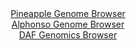 <div id="Pineapple_Genome_Browser" align="center">
  <a href="https://igv.org/app/?sessionURL=blob:zZJfb5swFMW_i6VWm0QAQ4CAVE00bRqS_lmb0iStKuSAAW9gM9uBJlG..7xq015WqXnYNMkP9tW17znHvx1oMReEURAAS4eODiHQgChZN0N1U.FrVGMBghxVAmuA4xxzTFMMgh3IkZAovrtUN0spGxEYBpFNr0a0YLqwdVSjLaOoE3rKamPIqgqtGEeScWGcctQygxRtr8Mr1DS6mm3rjpEhiQxUNSWjghkNpkXSqfeSX6WkwJTVOKnXlSSvAhKlR2nM9Bx9CuezME2xEFO8ibKTcBqFD_Z5_HjhDh_jm_E8dufHM1JQJNccn3wpebG0uhHqj0fX1WC9NLfb1lvQDqZH9tnx.UtDOBYn0IMD27GhbalgCM3wy__kWS1yoO8La3FVRHR0G9uLM7MblPhhWX_2Ju2RdXr7R.c22GugYulakQDSknsBNDXbdDXHcns_tnCgmaav8uGMgODpWQOSo_Sran_aAblpFC9A4G_rV3Q0wHiGOQh6vml60Pctp._1Td.He20H1rz6e.GO4jvfM63QstwkJ5VUMGeJoI3QEaV6m.Z6sT0wTSgmd9MtnA6z8QZdTZyyH0fxTdQORfRGlhpQo18_UBl9j6J_wt17hOhydShs.LYaV6f33N0u4zr0Zwv3vutWRXRxGb4Zz2HR5IzXSKp.VVHHn7S1iBNEpSq0RJAVqYjczFWKrAMBtGwFLUhZxRSFgBerD6ZmatAxP_6G094_778D">Pineapple Genome Browser</a>
</div>
<div id="Alphonso_Genome_Browser" align="center">
  <a href="https://igv.org/app/?sessionURL=blob:zZJfa9swFMW_i6BlA8WW7NipDWWkbdyG_kmTLAm0FCPbsqPGllxJsZuEfPdqZWMvHTQPGwM9SJcr3XOOfjvQUKmY4CAEjoU9C2MAgVqKdkqquqR3pKIKhDkpFYVA0pxKylMKwh3IidJkNrkxN5da1yq0babrTkV4ISzlWqQiW8FJq6xUVPa5KEuSCEm0kMo.k6QRNiuaTksTUteWme1anp0RTWxS1kvBlbBryou4Ne_Fv0pxQbmoaFytS83eBcRGj9GYWTn51l9M.2lKlbqmm2F22r8e9ufuYPZw6Z8_zEZXi5m_OJ6yghO9lvS0kInsXvLhdYTT1ejZH9TZ9i4af3fS4si9OB681kxSdYp7.MT1XIwcEwzjGX39nzybxQ70Pcxe2PS.eh7N86u2uT9yztQguc2OnAjxye3wQ.8u2ENQinRtWADpUvZCjKCLfOg5fufHFp9AhAKTkBQMhI9PEGhJ0pVpf9wBvakNMUDRl_U7PBAImVEJwk6AUA8HgeN1e10UBHgPd2Aty78XbzSbBD3k9B3Hj3NWaoNzFiteK4twbjVpbhXbA_OcjKoFnm5wG2wXg5suayN5sc5e0Pg2_UOWEJjR719ojH5G0T8h7zNCLJ0cittzO3.4vKPua8RXfhm51OmOL5Car7zxh_F0jdnDosmFrIg2_aZijj9pa4hkhGtTaJhiCSuZ3ixMiqIFIXbMIAhSUQpDIZBF8gVBBLGHvv6G090_7d8A">Alphonso Genome Browser</a>
</div>


<div id="DAF_Genomics_Browser" align="center">
  <a href="https://igv.org/app/?sessionURL=blob:tZFrS9xAFIb_y4B.ynVyM4GlRLvarbaKS1y7IssxOdmMTWbizKSrXfa_O6SWQouUgoW5n8t75jxb8g2lYoKTjFDHjxzfJxZRjdjMoetb_AwdKpLV0Cq0iMQaJfISSbYlNSgNxeWZiWy07lXmuhXU9hq56FipHBU40NtKDLpB42pTBzr4LjhslFOKzjhrcKHtG8GVcKEsUSnbc3vk69UGzPLTthpT4qobWs1G1ZUpwhRWOTWYahmv8PEvhfwHZTPYu3wxz8f4U3yaVZP8dJZfBdNieRIfLYvzD4siXuzP2ZqDHiROqPy4R49lfbaMi.svwK_Mdl6geTu5uI68veD9_vSxZxLVxE_8gyCiaRKSnUVaUQ4GAykb6Wd.aCX0wKJhaL8cgyg2fZCCkezm1iJaQvnVuN9siX7qDSyi8GEYuVlEyAolyezU8xI_TWkUJqGXpv7O2pJBtm9M87i4TBOP5pTGzh10Rr9m7dhCI_Sn8a1Q_pbZzH9FJQ_ZYZBOZ81DIZscP4XpfXl03wV3fvgKJou8.q1ayA60Mf24vkCB1qh1yPUvKsHudvcM">DAF Genomics Browser</a>
</div>

